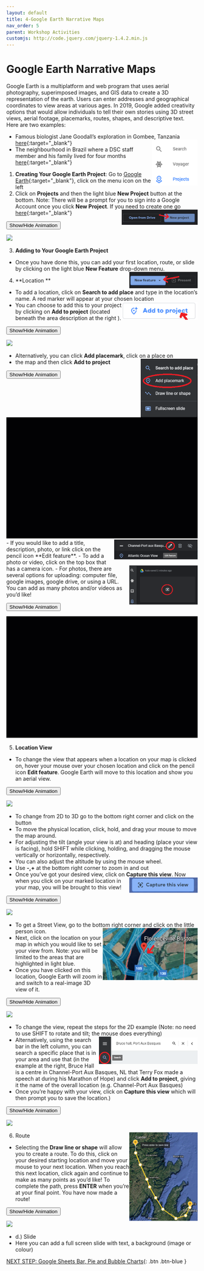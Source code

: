 ```yaml
---
layout: default
title: 4-Google Earth Narrative Maps
nav_order: 5
parent: Workshop Activities
customjs: http://code.jquery.com/jquery-1.4.2.min.js
---
```

# Google Earth Narrative Maps 
Google Earth is a multiplatform and web program that uses aerial photography, superimposed images, and GIS data to create a 3D representation of the earth.  Users can enter addresses and geographical coordinates to view areas at various ages. In 2019, Google added creativity options that would allow individuals to tell their own stories using 3D street views, aerial footage, placemarks, routes, shapes, and descriptive text. Here are two examples:
- Famous biologist Jane Goodall’s exploration in Gombee, Tanzania [here](tiny.cc/p0x9kz){:target="_blank"}<img src="images/narrative-01.png" style="float:right;width:120px" alt="projects button and menu">
- The neighbourhood in Brazil where a DSC staff member and his family lived for four months [here](https://bit.ly/3bFS5Rt){:target="_blank"} 

1. **Creating Your Google Earth Project**: Go to [Google Earth](https://earth.google.com/web/){:target="_blank"}, click on the menu icon on the left 
2. Click on **Projects** and then the light blue **New Project** button at the bottom. 
Note: There will be a prompt for you to sign into a Google Account once you click **New Project**. If you need to create one go [here](https://accounts.google.com/){:target="_blank"} <img src="images/narrative-02.png" style="float:right;width:200px" alt="new project button">

<button onclick="toggle('gif1')">Show/Hide Animation</button>
<div id="gif1">
      <img src="images/narrative-03.gif"> <br>
     </div> 

3. **Adding to Your Google Earth Project** 
- Once you have done this, you can add your first location, route, or slide by clicking on the light blue **New Feature** drop-down menu. <img src="images/narrative-04.png" style="float:right;width:180px" alt="New feauture button">
4. **Location **
- To add a location, click on **Search to add place** and type in the location’s name.  A red marker will appear at your chosen location <img src="images/narrative-06.png" style="float:right;width:200px" alt="add to project button">
- You can choose to add this to your project by clicking on **Add to project** (located beneath the area description at the right ).

<button onclick="toggle('gif2')">Show/Hide Animation</button>
<div id="gif2">
      <img src="images/narrative-07.gif"> <br>
     </div> 

- Alternatively, you can click **Add placemark**, click on a place on <img src="images/narrative-05.png" style="float:right;width:150px" alt="add placemark">
- the map and then click **Add to project** 

<button onclick="toggle('gif3')">Show/Hide Animation</button>
<div id="gif3">
      <img src="images/narrative-08.gif"> <br>
     </div> 

<img src="images/narrative-09.png" style="float:right;width:220px" alt="edit feature icon">
- If you would like to add a title, description, photo, or link click on the pencil icon **Edit feature**. 
- To add a photo or video, click on the top box that has a camera icon. <img src="images/narrative-10.png" style="float:right;width:180px" alt="adding photo/video"> 
- For photos, there are several options for uploading: computer file, google images, google drive, or using a URL. You can add as many photos and/or videos as you’d like! 

<button onclick="toggle('gif4')">Show/Hide Animation</button>
<div id="gif4">
      <img src="images/narrative-11.gif"> <br>
     </div> 

5. **Location View**
- To change the view that appears when a location on your map is clicked on, hover your mouse over your chosen location and click on the pencil icon **Edit feature**. Google Earth will move to this location and show you an aerial view.

<button onclick="toggle('gif5')">Show/Hide Animation</button>
<div id="gif5">
      <img src="images/narrative-12.gif"> <br>
     </div> 

- To change from 2D to 3D go to the bottom right corner and click on the button 
- To move the physical location, click, hold, and drag your mouse to move the map around.  
- For adjusting the tilt (angle your view is at) and heading (place your view is facing), hold SHIFT while clicking, holding, and dragging the mouse vertically or horizontally, respectively.
- You can also adjust the altitude by using the mouse wheel.
- Use **-,+** at the bottom right corner to zoom in and out
- Once you’ve got your desired view, click on **Capture this view**. <img src="images/narrative-13.png" style="float:right;width:180px" alt="capture this view button"> Now when you click on your marked location in your map, you will be brought to this view!

<button onclick="toggle('gif6')">Show/Hide Animation</button>
<div id="gif6">
      <img src="images/narrative-14.gif"> <br>
     </div> 


- To get a Street View, go to the bottom right corner and click on the little person icon. <img src="images/narrative-15.png" style="float:right;width:250px" alt="maps with view set">
- Next, click on the location on your map in which you would like to set your view from.  Note: you will be limited to the areas that are highlighted in light blue.
- Once you have clicked on this location, Google Earth will zoom in and switch to a real-image 3D view of it.<br>

<button onclick="toggle('gif7')">Show/Hide Animation</button>
<div id="gif7">
      <img src="images/narrative-16.gif"> <br>
     </div> 


- To change the view, repeat the steps for the 2D example (Note: no need to use SHIFT to rotate and tilt; the mouse does everything) <img src="images/narrative-17.png" style="float:right;width:260px" alt="search bar">
- Alternatively, using the search bar in the left column, you can search a specific place that is in your area and use that (in the example at the right, Bruce Hall is a centre in Channel-Port Aux Basques, NL that Terry Fox made a speech at during his Marathon of Hope) and click **Add to project**, giving it the name of the overall location (e.g. Channel-Port Aux Basques)
- Once you’re happy with your view, click on **Capture this view** which will then prompt you to save the location.)<br>

<button onclick="toggle('gif8')">Show/Hide Animation</button>
<div id="gif8">
      <img src="images/narrative-18.gif"> <br>
     </div> 


6. Route <img src="images/narrative-19.png" style="float:right;width:180px" alt="route line path">
- Selecting the **Draw line or shape** will allow you to create a route. To do this, click on your desired starting location and move your mouse to your next location.  When you reach this next location, click again and continue to make as many points as you’d like!  To complete the path, press **ENTER** when you’re at your final point. You have now made a route! 

<button onclick="toggle('gif9')">Show/Hide Animation</button>
<div id="gif9">
      <img src="images/narrative-20.gif"> <br>
     </div> 

- d.) Slide 
- Here you can add a full screen slide with text, a background (image or colour)

<script>  

    function toggle(input) {
        var x = document.getElementById(input);
        if (x.style.display === "none") {
            x.style.display = "block";
        } else {
            x.style.display = "none";
        }
    }
</script>

[NEXT STEP: Google Sheets Bar, Pie and Bubble Charts](google-sheets-charts.html){: .btn .btn-blue }

